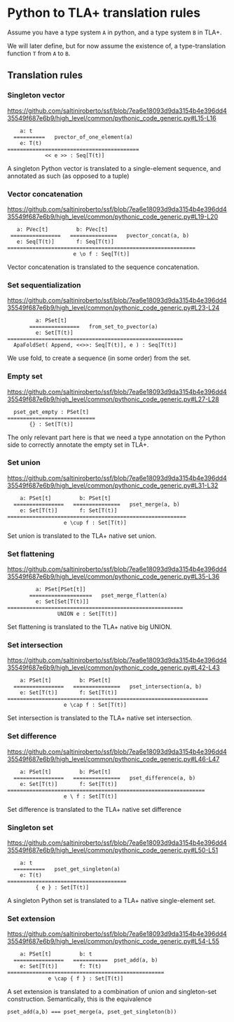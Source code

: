 # Python to TLA+ translation rules

Assume you have a type system `A` in python, and a type system `B` in TLA+. 

We will later define, but for now assume the existence of, a type-translation function `T` from `A` to `B`.


## Translation rules


### Singleton vector
https://github.com/saltiniroberto/ssf/blob/7ea6e18093d9da3154b4e396dd435549f687e6b9/high_level/common/pythonic_code_generic.py#L15-L16

```
    a: t
  ==========   pvector_of_one_element(a) 
    e: T(t)
==========================================
            << e >> : Seq[T(t)]
```

A singleton Python vector is translated to a single-element sequence, and annotated as such (as opposed to a tuple)


### Vector concatenation
https://github.com/saltiniroberto/ssf/blob/7ea6e18093d9da3154b4e396dd435549f687e6b9/high_level/common/pythonic_code_generic.py#L19-L20

```
   a: PVec[t]         b: PVec[t]
 ================   ===============   pvector_concat(a, b) 
   e: Seq[T(t)]       f: Seq[T(t)]
============================================================
                     e \o f : Seq[T(t)]
```

Vector concatenation is translated to the sequence concatenation.


### Set sequentialization
https://github.com/saltiniroberto/ssf/blob/7ea6e18093d9da3154b4e396dd435549f687e6b9/high_level/common/pythonic_code_generic.py#L23-L24


```
         a: PSet[t]         
       ================   from_set_to_pvector(a) 
         e: Set[T(t)]       
========================================================
  ApaFoldSet( Append, <<>>: Seq[T(t)], e ) : Seq[T(t)]
```

We use fold, to create a sequence (in some order) from the set.


### Empty set
https://github.com/saltiniroberto/ssf/blob/7ea6e18093d9da3154b4e396dd435549f687e6b9/high_level/common/pythonic_code_generic.py#L27-L28


```
  pset_get_empty : PSet[t]
============================
       {} : Set[T(t)]
```

The only relevant part here is that we need a type annotation on the Python side to correctly annotate the empty set in TLA+.


### Set union
https://github.com/saltiniroberto/ssf/blob/7ea6e18093d9da3154b4e396dd435549f687e6b9/high_level/common/pythonic_code_generic.py#L31-L32


```
    a: PSet[t]         b: PSet[t]
  ================   ===============   pset_merge(a, b) 
    e: Set[T(t)]       f: Set[T(t)]
=========================================================
                  e \cup f : Set[T(t)]
```

Set union is translated to the TLA+ native set union.

### Set flattening
https://github.com/saltiniroberto/ssf/blob/7ea6e18093d9da3154b4e396dd435549f687e6b9/high_level/common/pythonic_code_generic.py#L35-L36


```
         a: PSet[PSet[t]]         
       ====================   pset_merge_flatten(a) 
         e: Set[Set[T(t)]]       
========================================================
                UNION e : Set[T(t)]
```

Set flattening is translated to the TLA+ native big UNION.


### Set intersection
https://github.com/saltiniroberto/ssf/blob/7ea6e18093d9da3154b4e396dd435549f687e6b9/high_level/common/pythonic_code_generic.py#L42-L43


```
    a: PSet[t]         b: PSet[t]
  ================   ===============   pset_intersection(a, b) 
    e: Set[T(t)]       f: Set[T(t)]
================================================================
                  e \cap f : Set[T(t)]
```

Set intersection is translated to the TLA+ native set intersection.

### Set difference
https://github.com/saltiniroberto/ssf/blob/7ea6e18093d9da3154b4e396dd435549f687e6b9/high_level/common/pythonic_code_generic.py#L46-L47


```
    a: PSet[t]         b: PSet[t]
  ================   ===============   pset_difference(a, b) 
    e: Set[T(t)]       f: Set[T(t)]
===============================================================
                  e \ f : Set[T(t)]
```

Set difference is translated to the TLA+ native set difference


### Singleton set
https://github.com/saltiniroberto/ssf/blob/7ea6e18093d9da3154b4e396dd435549f687e6b9/high_level/common/pythonic_code_generic.py#L50-L51

```
    a: t
  ==========   pset_get_singleton(a) 
    e: T(t)
======================================
         { e } : Set[T(t)]
```

A singleton Python set is translated to a TLA+ native single-element set.

### Set extension
https://github.com/saltiniroberto/ssf/blob/7ea6e18093d9da3154b4e396dd435549f687e6b9/high_level/common/pythonic_code_generic.py#L54-L55


```
    a: PSet[t]         b: t
  ================   ===========  pset_add(a, b) 
    e: Set[T(t)]       f: T(t)
==================================================
             e \cap { f } : Set[T(t)] 
```

A set extension is translated to a combination of union and singleton-set construction. Semantically, this is the equivalence
```
pset_add(a,b) === pset_merge(a, pset_get_singleton(b))
```









